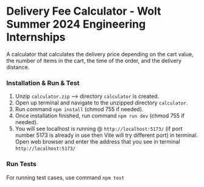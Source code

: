 # Delivery Fee Calculator - Wolt Summer 2024 Engineering Internships
A calculator that calculates the delivery price depending on the cart value,
the number of items in the cart, the time of the order, and the delivery distance.

### Installation & Run & Test

1. Unzip `calculator.zip` --> directory `calculator` is created.
2. Open up terminal and navigate to the unzipped directory `calculator`.
3. Run command `npm install` (chmod 755 if needed).
4. Once installation finished, run command `npm run dev` (chmod 755 if needed).
5. You will see localhost is running @ `http://localhost:5173/`
(if port number 5173 is already in use then Vite will try different port) in terminal.
Open web browser and enter the address that you see in terminal `http://localhost:5173/`

### Run Tests
For running test cases, use command `npm test`
